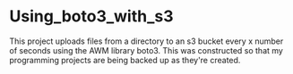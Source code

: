 # Using_boto3_with_s3
This project uploads files from a directory to an s3 bucket every x number of seconds using the AWM library boto3.  This was constructed so that my programming projects are being backed up as they're created.
